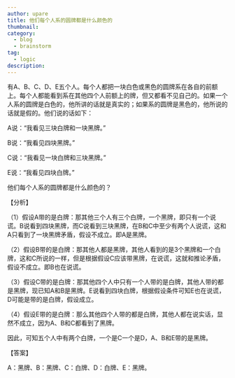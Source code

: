 ```yaml
---
author: upare
title: 他们每个人系的圆牌都是什么颜色的
thumbnail:
category:
  - blog
  - brainstorm
tag:
  - logic
description: 
---
```

有A、B、C、D、E五个人。每个人都把一块白色或黑色的圆牌系在各自的前额上。每个人都能看到系在其他四个人前额上的牌，但又都看不见自己的。如果一个人系的圆牌是白色的，他所讲的话就是真实的；如果系的圆牌是黑色的，他所说的话就是假的。他们说的话如下：

A说：“我看见三块白牌和一块黑牌。”

B说：“我看见四块黑牌。”

C说：“我看见一块白牌和三块黑牌。”

E说：“我看见四块白牌。”

他们每个人系的圆牌都是什么颜色的？

【分析】

（1）假设A带的是白牌：那其他三个人有三个白牌，一个黑牌，即只有一个说谎。B说看到四块黑牌，而C说看到三块黑牌，在B和C中至少有两个人说谎，这和A只看到了一块黑牌矛盾，假设不成立。即A是黑牌。

（2）假设B带的是白牌：那其他人都是黑牌，其他人看到的是3个黑牌和一个白牌，这和C所说的一样，但是根据假设C应该带黑牌，在说谎，这就和推论矛盾，假设不成立。即B也在说谎。

（3）假设C带的是白牌：那其他四个人中只有一个人带的是白牌，其他人带的都是黑牌，现已知A和B是黑牌。E说看到四块白牌，根据假设条件可知E也在说谎，D可能是带的是白牌，假设成立。

（4）假设E带的是白牌：那么其他四个人带的都是白牌，其他人都在说实话，显然不成立，因为A、B和C都看到了黑牌。

因此，可知五个人中有两个白牌，一个是C一个是D，A、B和E带的是黑牌。

【答案】

A：黑牌、B：黑牌、C：白牌、D：白牌、E：黑牌。